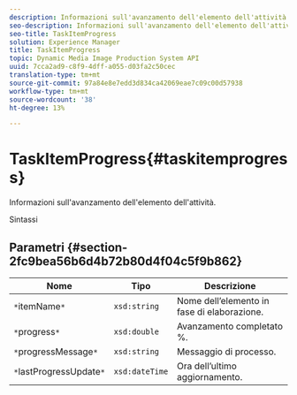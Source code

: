 ```yaml
---
description: Informazioni sull'avanzamento dell'elemento dell'attività.
seo-description: Informazioni sull'avanzamento dell'elemento dell'attività.
seo-title: TaskItemProgress
solution: Experience Manager
title: TaskItemProgress
topic: Dynamic Media Image Production System API
uuid: 7cca2ad9-c8f9-4dff-a055-d03fa2c50cec
translation-type: tm+mt
source-git-commit: 97a84e8e7edd3d834ca42069eae7c09c00d57938
workflow-type: tm+mt
source-wordcount: '38'
ht-degree: 13%

---
```



# TaskItemProgress{#taskitemprogress}

Informazioni sull&#39;avanzamento dell&#39;elemento dell&#39;attività.

Sintassi

## Parametri {#section-2fc9bea56b6d4b72b80d4f04c5f9b862}

| Nome | Tipo | Descrizione |
|---|---|---|
| `*`itemName`*` | `xsd:string` | Nome dell’elemento in fase di elaborazione. |
| `*`progress`*` | `xsd:double` | Avanzamento completato %. |
| `*`progressMessage`*` | `xsd:string` | Messaggio di processo. |
| `*`lastProgressUpdate`*` | `xsd:dateTime` | Ora dell’ultimo aggiornamento. |

